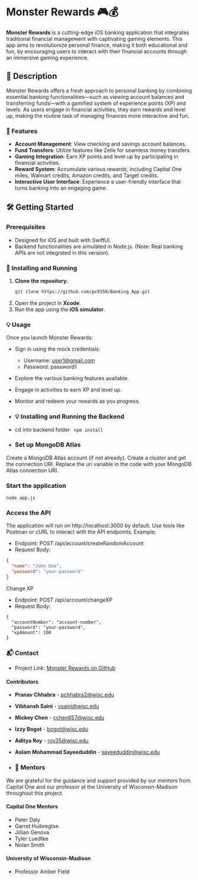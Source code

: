 # Monster Rewards 🎮💰

**Monster Rewards** is a cutting-edge iOS banking application that integrates traditional financial management with captivating gaming elements. This app aims to revolutionize personal finance, making it both educational and fun, by encouraging users to interact with their financial accounts through an immersive gaming experience.

## 🌟 Description

Monster Rewards offers a fresh approach to personal banking by combining essential banking functionalities—such as viewing account balances and transferring funds—with a gamified system of experience points (XP) and levels. As users engage in financial activities, they earn rewards and level up, making the routine task of managing finances more interactive and fun.

### 🚀 Features

- **Account Management**: View checking and savings account balances.
- **Fund Transfers**: Utilize features like Zelle for seamless money transfers.
- **Gaming Integration**: Earn XP points and level up by participating in financial activities.
- **Reward System**: Accumulate various rewards, including Capital One miles, Walmart credits, Amazon credits, and Target credits.
- **Interactive User Interface**: Experience a user-friendly interface that turns banking into an engaging game.

## 🛠 Getting Started

### Prerequisites

- Designed for iOS and built with SwiftUI.
- Backend functionalities are simulated in Node.js. (Note: Real banking APIs are not integrated in this version).

### 📲 Installing and Running

1. **Clone the repository**:
   ```bash
   git clone https://github.com/pc9350/Banking_App.git
2. Open the project in **Xcode**.
3. Run the app using the **iOS simulator**.

### 💡 Usage
Once you launch Monster Rewards:
- Sign in using the mock credentials:
  - Username: user1@gmail.com
  - Password: password1
- Explore the various banking features available.
- Engage in activities to earn XP and level up.
- Monitor and redeem your rewards as you progress.

- ### 💡 Installing and Running the Backend 
- cd into backend folder
 ``` npm install```
- ### Set up MongoDB Atlas

Create a MongoDB Atlas account (if not already).
Create a cluster and get the connection URI.
Replace the uri variable in the code with your MongoDB Atlas connection URI.

### Start the application
```node app.js```

### Access the API
The application will run on http://localhost:3000 by default.
Use tools like Postman or cURL to interact with the API endpoints.
Example:
- Endpoint: POST /api/account/createRandomAccount
- Request Body:
```json
{
  "name": "John Doe",
  "password": "your-password"
}
```
Change XP
- Endpoint: POST /api/account/changeXP
- Request Body:
```
{
  "accountNumber": "account-number",
  "password": "your-password",
  "xpAmount": 100
}
```



### 📬 Contact
- Project Link: [Monster Rewards on GitHub](https://github.com/pc9350/Banking_App)

#### Contributors
- **Pranav Chhabra** - pchhabra2@wisc.edu
- **Vibhansh Saini** - vsaini@wisc.edu
- **Mickey Chen** - cchen657@wisc.edu
- **Izzy Bogot** - bogot@wisc.edu
- **Aditya Roy** - roy35@wisc.edu
- **Aslam Mohammad Sayeeduddin** - sayeeduddin@wisc.edu

- ### 👥 Mentors

We are grateful for the guidance and support provided by our mentors from Capital One and our professor at the University of Wisconsin-Madison throughout this project.

#### Capital One Mentors
- Peter Daly
- Garret Huibregtse
- Jillian Genova
- Tyler Luedtke
- Nolan Smith

#### University of Wisconsin-Madison
- Professor Amber Field
